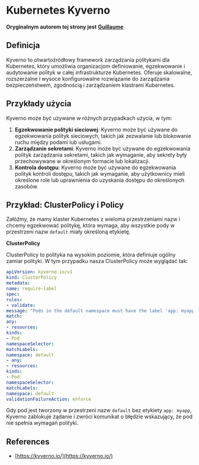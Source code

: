 # Kubernetes Kyverno

**Oryginalnym autorem tej strony jest** [**Guillaume**](https://www.linkedin.com/in/guillaume-chapela-ab4b9a196)

## Definicja&#x20;

Kyverno to otwartoźródłowy framework zarządzania politykami dla Kubernetes, który umożliwia organizacjom definiowanie, egzekwowanie i audytowanie polityk w całej infrastrukturze Kubernetes. Oferuje skalowalne, rozszerzalne i wysoce konfigurowalne rozwiązanie do zarządzania bezpieczeństwem, zgodnością i zarządzaniem klastrami Kubernetes.

## Przykłady użycia

Kyverno może być używane w różnych przypadkach użycia, w tym:

1. **Egzekwowanie polityki sieciowej**: Kyverno może być używane do egzekwowania polityk sieciowych, takich jak zezwalanie lub blokowanie ruchu między podami lub usługami.
2. **Zarządzanie sekretami**: Kyverno może być używane do egzekwowania polityk zarządzania sekretami, takich jak wymaganie, aby sekrety były przechowywane w określonym formacie lub lokalizacji.
3. **Kontrola dostępu**: Kyverno może być używane do egzekwowania polityk kontroli dostępu, takich jak wymaganie, aby użytkownicy mieli określone role lub uprawnienia do uzyskania dostępu do określonych zasobów.

## **Przykład: ClusterPolicy i Policy**

Załóżmy, że mamy klaster Kubernetes z wieloma przestrzeniami nazw i chcemy egzekwować politykę, która wymaga, aby wszystkie pody w przestrzeni nazw `default` miały określoną etykietę.

**ClusterPolicy**

ClusterPolicy to polityka na wysokim poziomie, która definiuje ogólny zamiar polityki. W tym przypadku nasza ClusterPolicy może wyglądać tak:
```yaml
apiVersion: kyverno.io/v1
kind: ClusterPolicy
metadata:
name: require-label
spec:
rules:
- validate:
message: "Pods in the default namespace must have the label 'app: myapp'"
match:
any:
- resources:
kinds:
- Pod
namespaceSelector:
matchLabels:
namespace: default
- any:
- resources:
kinds:
- Pod
namespaceSelector:
matchLabels:
namespace: default
validationFailureAction: enforce
```
Gdy pod jest tworzony w przestrzeni nazw `default` bez etykiety `app: myapp`, Kyverno zablokuje żądanie i zwróci komunikat o błędzie wskazujący, że pod nie spełnia wymagań polityki.

## References

* [https://kyverno.io/](https://kyverno.io/)
